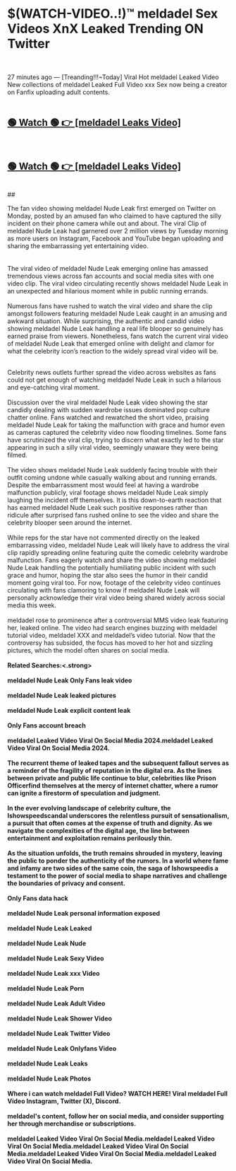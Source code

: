 

# $(WATCH-VIDEO..!)™ meldadel Sex Videos XnX Leaked Trending ON Twitter<br>
<br>

27 minutes ago — [Treanding!!!~Today] Viral Hot meldadel Leaked Video New collections of meldadel Leaked Full Video xxx Sex now being a creator on Fanfix uploading adult contents.
<br>
 <br>

##  <a href="https://clipsfans.site/?title=meldadel&ref=git">🟢 Watch 🟢 👉 [meldadel Leaks Video]</a><br>
  <br>

##  <a href="https://clipsfans.site/?title=meldadel&ref=git">🟢 Watch 🟢 👉 [meldadel Leaks Video]</a><br>
  <br>
  ##
  <br>

The fan video showing meldadel Nude Leak first emerged on Twitter on Monday, posted by an amused fan who claimed to have captured the silly incident on their phone camera while out and about. The viral Clip of meldadel Nude Leak had garnered over 2 million views by Tuesday morning as more users on Instagram, Facebook and YouTube began uploading and sharing the embarrassing yet entertaining video.
<br><br>
  <br>
The viral video of meldadel Nude Leak emerging online has amassed tremendous views across fan accounts and social media sites with one video clip. The viral video circulating recently shows meldadel Nude Leak in an unexpected and hilarious moment while in public running errands.
<br><br>
Numerous fans have rushed to watch the viral video and share the clip amongst followers featuring meldadel Nude Leak caught in an amusing and awkward situation. While surprising, the authentic and candid video showing meldadel Nude Leak handling a real life blooper so genuinely has earned praise from viewers. Nonetheless, fans watch the current viral video of meldadel Nude Leak that emerged online with delight and clamor for what the celebrity icon’s reaction to the widely spread viral video will be.
<br><br>

Celebrity news outlets further spread the video across websites as fans could not get enough of watching meldadel Nude Leak in such a hilarious and eye-catching viral moment.
<br><br>
Discussion over the viral meldadel Nude Leak video showing the star candidly dealing with sudden wardrobe issues dominated pop culture chatter online. Fans watched and rewatched the short video, praising meldadel Nude Leak for taking the malfunction with grace and humor even as cameras captured the celebrity video now flooding timelines. Some fans have scrutinized the viral clip, trying to discern what exactly led to the star appearing in such a silly viral video, seemingly unaware they were being filmed.
<br><br>
The video shows meldadel Nude Leak suddenly facing trouble with their outfit coming undone while casually walking about and running errands. Despite the embarrassment most would feel at having a wardrobe malfunction publicly, viral footage shows meldadel Nude Leak simply laughing the incident off themselves. It is this down-to-earth reaction that has earned meldadel Nude Leak such positive responses rather than ridicule after surprised fans rushed online to see the video and share the celebrity blooper seen around the internet.
<br><br>
While reps for the star have not commented directly on the leaked embarrassing video, meldadel Nude Leak will likely have to address the viral clip rapidly spreading online featuring quite the comedic celebrity wardrobe malfunction. Fans eagerly watch and share the video showing meldadel Nude Leak handling the potentially humiliating public incident with such grace and humor, hoping the star also sees the humor in their candid moment going viral too. For now, footage of the celebrity video continues circulating with fans clamoring to know if meldadel Nude Leak will personally acknowledge their viral video being shared widely across social media this week.
<br><br>
meldadel rose to prominence after a controversial MMS video leak featuring her, leaked online. The video had search engines buzzing with meldadel tutorial video, meldadel XXX and meldadel’s video tutorial. Now that the controversy has subsided, the focus has moved to her hot and sizzling pictures, which the model often shares on social media.
<br><br>
<strong>Related Searches:<.strong>
<br><br>
meldadel Nude Leak Only Fans leak video
<br><br>
meldadel Nude Leak leaked pictures
<br><br>
meldadel Nude Leak explicit content leak
<br><br>
Only Fans account breach
<br><br>
meldadel Leaked Video Viral On Social Media 2024.meldadel Leaked Video Viral On Social Media 2024.
<br><br>
The recurrent theme of leaked tapes and the subsequent fallout serves as a reminder of the fragility of reputation in the digital era. As the lines between private and public life continue to blur, celebrities like Prison Officerfind themselves at the mercy of internet chatter, where a rumor can ignite a firestorm of speculation and judgment.
<br><br>
In the ever evolving landscape of celebrity culture, the Ishowspeedscandal underscores the relentless pursuit of sensationalism, a pursuit that often comes at the expense of truth and dignity. As we navigate the complexities of the digital age, the line between entertainment and exploitation remains perilously thin.
<br><br>
As the situation unfolds, the truth remains shrouded in mystery, leaving the public to ponder the authenticity of the rumors. In a world where fame and infamy are two sides of the same coin, the saga of Ishowspeedis a testament to the power of social media to shape narratives and challenge the boundaries of privacy and consent.
<br><br>
Only Fans data hack
<br><br>
meldadel Nude Leak personal information exposed
<br><br>
meldadel Nude Leak Leaked
<br><br>
meldadel Nude Leak Nude
<br><br>
meldadel Nude Leak Sexy Video
<br><br>
meldadel Nude Leak xxx Video
<br><br>
meldadel Nude Leak Porn
<br><br>
meldadel Nude Leak Adult Video
<br><br>
meldadel Nude Leak Shower Video
<br><br>
meldadel Nude Leak Twitter Video
<br><br>
meldadel Nude Leak Onlyfans Video
<br><br>
meldadel Nude Leak Leaks
<br><br>
meldadel Nude Leak Photos
<br><br>
Where i can watch meldadel Full Video? WATCH HERE! Viral meldadel Full Video Instagram, Twitter (X), Discord.
<br><br>
meldadel's content, follow her on social media, and consider supporting her through merchandise or subscriptions.
<br><br>
meldadel Leaked Video Viral On Social Media.meldadel Leaked Video Viral On Social Media.meldadel Leaked Video Viral On Social Media.meldadel Leaked Video Viral On Social Media.meldadel Leaked Video Viral On Social Media.
